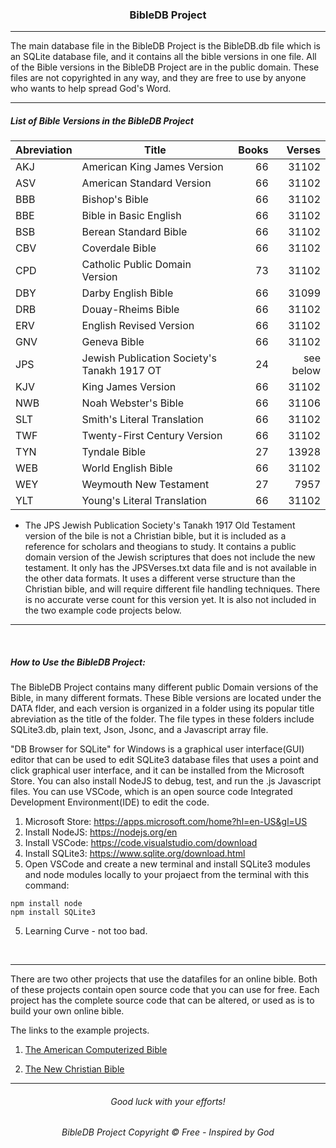 <h3 align="center">BibleDB Project</h3>

---

The main database file in the BibleDB Project is the BibleDB.db file which is an SQLite database file, and it contains all the bible versions in one file. All of the Bible versions in the BibleDB Project are in the public domain. These files are not copyrighted in any way, and they are free to use by anyone who wants to help spread God's Word.

---

##### List of Bible Versions in the BibleDB Project
|Abreviation| Title| Books| Verses|
| --- | --- | ---: | ---: |
|AKJ| American King James Version| 66| 31102|
|ASV| American Standard Version| 66| 31102|
|BBB| Bishop's Bible| 66| 31102|
|BBE| Bible in Basic English| 66| 31102|
|BSB| Berean Standard  Bible| 66| 31102|
|CBV| Coverdale Bible| 66| 31102|
|CPD| Catholic Public Domain Version| 73| 31102|
|DBY| Darby English Bible| 66| 31099|
|DRB| Douay-Rheims Bible| 66| 31102|
|ERV| English Revised Version| 66| 31102|
|GNV| Geneva Bible| 66| 31102|
|JPS| Jewish Publication Society's Tanakh 1917 OT| 24| see below|
|KJV| King James Version| 66| 31102|
|NWB| Noah Webster's Bible| 66| 31106|
|SLT| Smith's Literal Translation| 66| 31102|
|TWF| Twenty-First Century Version| 66| 31102|
|TYN| Tyndale Bible| 27| 13928|
|WEB| World English Bible| 66| 31102|
|WEY| Weymouth New Testament| 27| 7957|
|YLT| Young's Literal Translation| 66| 31102|

 * The JPS Jewish Publication Society's Tanakh 1917 Old Testament version of the bile is not a Christian bible, but it is included as a reference for scholars and theogians to study. It contains a public domain version of the Jewish scriptures that does not include the new testament. It only has the JPSVerses.txt data file and is not available in the other data formats. It uses a different verse structure than the Christian bible, and will require different file handling techniques. There is no accurate verse count for this version yet. It is also not included in the two example code projects below.

---
<br>

##### How to Use the BibleDB Project:
The BibleDB Project contains many different public Domain versions of the Bible, in many different formats. These Bible versions are located under the DATA flder, and each version is organized in a folder using its popular title abreviation as the title of the folder. The file types in these folders include SQLite3.db, plain text, Json, Jsonc, and a Javascript array file.

"DB Browser for SQLite" for Windows is a graphical user interface(GUI) editor that can be used to edit SQLite3 database files that uses a point and click graphical user interface, and it can be installed from the Microsoft Store. You can also install NodeJS to debug, test, and run the .js Javascript files. You can use VSCode, which is an open source code Integrated Development Environment(IDE) to edit the code.

1. Microsoft Store:
https://apps.microsoft.com/home?hl=en-US&gl=US
2. Install NodeJS:
https://nodejs.org/en
3. Install VSCode:
https://code.visualstudio.com/download
4. Install SQLite3:
https://www.sqlite.org/download.html
5. Open VSCode and create a new terminal and install SQLite3 modules and node modules locally to your projaect from the terminal with this command:
```
npm install node
npm install SQLite3
```
5. Learning Curve - not too bad.
<br>

---
There are two other projects that use the datafiles for an online bible. Both of these projects contain open source code that you can use for free. Each project has the complete source code that can be altered, or used as is to build your own online bible.

The links to the example projects.

1. <a href="https://github.com/ACB-Bible/AmericanComputerizedBible">The American Computerized Bible</a>

2. <a href="https://github.com/ACB-Bible/NCB">The New Christian Bible</a>

---

<h6 align="center">Good luck with your efforts!</h6>

<h6 align="center" title="God's Word Is Not For Sale">BibleDB Project Copyright © Free - Inspired by God</h3>